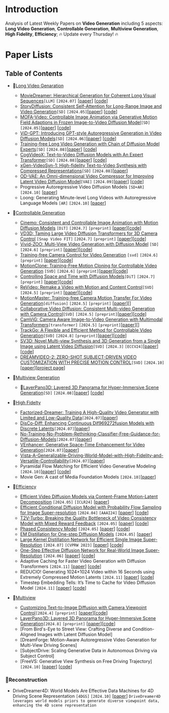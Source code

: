 # Introduction
Analysis of Latest Weekly Papers on **Video Generation** including 5 aspects: **Long Video Generation**, **Controllable Generation**, **Multiview Generation**, **High Fidelity**, **Efficiency**; 🔥 Update every Thursday! 🔥

# Paper Lists

## Table of Contents
- 📌[Long Video Genaration](#LongVideoGenaration)
  - [MovieDreamer: Hierarchical Generation for Coherent Long Visual Sequences](#moviedreamer-hierarchical-generation-for-coherent-long-visual-sequences)`[LLM]` `[2024.07]` \[[paper](https://arxiv.org/abs/2407.16655)\] \[[code](https://aim-uofa.github.io/MovieDreamer/)\]
  - [StoryDiffusion: Consistent Self-Attention for Long-Range Image and Video Generation](#storydiffusion-consistent-self-attention-for-long-range-image-and-video-generation)`[SD]` `[2024.05]`\[[paper](https://arxiv.org/abs/2405.01434)\] \[[code](https://github.com/HVision-NKU/StoryDiffusion)\]
  - [MOFA-Video: Controllable Image Animation via Generative Motion Field Adaptions in Frozen Image-to-Video Diffusion Model](#mofa-video-controllable-image-animation-via-generative-motion-field-adaptions-in-frozen-image-to-video-diffusion-model)`[SD]` `[2024.05]`\[[paper](https://arxiv.org/abs/2405.20222)\] \[[code](https://github.com/MyNiuuu/MOFA-Video)\]
  - [ViD-GPT: Introducing GPT-style Autoregressive Generation in Video Diffusion Models](#vid-gpt-introducing-gpt-style-autoregressive-generation-in-video-diffusion-models)`[SD]` `[2024.06]`\[[paper](https://arxiv.org/abs/2406.10981)\] \[[code](https://github.com/Dawn-LX/Causal-VideoGen)\]
  - [Training-free Long Video Generation with Chain of Diffusion Model Experts](#training-free-long-video-generation-with-chain-of-diffusion-model-experts)`[SD]` `[2024.08]`\[[paper](https://arxiv.org/abs/2408.13423)\] \[[code](https://confiner2025.github.io/)\]
  - [CogVideoX: Text-to-Video Diffusion Models with An Expert Transformer](#cogvideox-text-to-video-diffusion-models-with-an-expert-transformer)`[SD]` `[2024.08]`\[[paper](https://arxiv.org/abs/2408.06072)\] \[[code](https://github.com/THUDM/CogVideo)\]
  - [xGen-VideoSyn-1: High-fidelity Text-to-Video Synthesis with Compressed Representations](#xgen-videosyn-1-high-fidelity-text-to-video-synthesis-with-compressed-representations)`[SD]` `[2024.08]`\[[paper](https://arxiv.org/abs/2408.12590)\] 
  - [OD-VAE: An Omni-dimensional Video Compressor for Improving Latent Video Diffusion Model](#od-vae-an-omni-dimensional-video-compressor-for-improving-latent-video-diffusion-model)`[VAE]` `[2024.09]`\[[paper](https://arxiv.org/abs/2409.01199)\] \[[code](https://github.com/PKU-YuanGroup/Open-Sora-Plan)\]
  - Progressive Autoregressive Video Diffusion Models `[SD+AR]` `[2024.10]` \[[paper](https://arxiv.org/abs/2410.08151)\]
  - Loong: Generating Minute-level Long Videos with Autoregressive Language Models `[AR]` `[2024.10]` \[[paper](https://arxiv.org/abs/2410.02757)\]

- 📌[Controllable Generation](#Controllable-Generation)
  - [Cinemo: Consistent and Controllable Image Animation with Motion Diffusion Models](#cinemo-consistent-and-controllable-image-animation-with-motion-diffusion-models) `[DiT]` `[2024.7]` `[preprint]` \[[paper](https://arxiv.org/pdf/2407.07860)\]\[[code](https://4d-diffusion.github.io)\]
  - [VD3D: Taming Large Video Diffusion Transformers for 3D Camera Control](#vd3d-taming-large-video-diffusion-transformers-for-3d-camera-control)    `[Snap Video FIT]` `[2024.7]` `[preprint]` \[[paper](https://arxiv.org/pdf/2407.12781)\]\[[code](https://snap-research.github.io/vd3d/index.html)\]
  - [Vivid-ZOO: Multi-View Video Generation with Diffusion Model](#vivid-zoo-multi-view-video-generation-with-diffusion-model)    `[SD]` `[2024.6]` `[preprint]` \[[paper](https://arxiv.org/pdf/2406.08659)\]\[[code](https://github.com/hi-zhengcheng/vividzoo)\]
  - [Training-free Camera Control for Video Generation](#training-free-camera-control-for-video-generation)    `[svd]` `[2024.6]` `[preprint]` \[[paper](https://arxiv.org/pdf/2406.10126)\]\[[code](https://lifedecoder.github.io/CamTrol/)\]
  - [MotionClone: Training-Free Motion Cloning for Controllable Video Generation](#motionclone-training-free-motion-cloning-for-controllable-video-generation) `[SVD]` `[2024.6]` `[preprint]`\[[paper](https://arxiv.org/pdf/2406.05338)\]\[[code](https://github.com/Bujiazi/MotionClone)\]
  - [Controlling Space and Time with Diffusion Models](#controlling-space-and-time-with-diffusion-models)`[DiT]` `[2024.7]` `[preprint]` \[[paper](https://arxiv.org/pdf/2407.07860)\]\[[code](https://4d-diffusion.github.io)\]
  - [ReVideo: Remake a Video with Motion and Content Control](#revideo-remake-a-video-with-motion-and-content-control)`[SVD]` `[2024.5]` `[preprint]` \[[paper](https://arxiv.org/pdf/2405.13865)\][[code](https://github.com/MC-E/ReVideo)\]
  - [MotionMaster: Training-free Camera Motion Transfer For Video Generation](#motionmaster-training-free-camera-motion-transfer-for-video-generation)`[diffusion]` `[2024.5]` `[preprint]` \[[paper](https://arxiv.org/pdf/2404.15789)\][]
  - [Collaborative Video Diffusion: Consistent Multi-video Generation with Camera Control](#collaborative-video-diffusion-consistent-multi-video-generation-with-camera-control)`[SVD]` `[2024.5]` `[preprint]`\[[paper](https://collaborativevideodiffusion.github.io/assets/pdfs/paper.pdf)\]\[[code](https://collaborativevideodiffusion.github.io)\]
  - [CamViG: Camera Aware Image-to-Video Generation with Multimodal Transformers](#camvig-camera-aware-image-to-video-generation-with-multimodal-transformers)`[transformer]` `[2024.5]` `[preprint]`\[[paper](https://arxiv.org/pdf/2405.13195)\][]
  - [TrackGo: A Flexible and Efficient Method for Controllable Video Generation](#trackgo-a-flexible-and-efficient-method-for-controllable-video-generation)`[SVD]` `[2024.8]` `[preprint]`\[[paper](https://arxiv.org/pdf/2408.11475)\]\[[code](https://zhtjtcz.github.io/TrackGo-Page/#)\]
  - [SV3D: Novel Multi-view Synthesis and 3D Generation from a Single Image using Latent Video Diffusion](#sv3d-novel-multi-view-synthesis-and-3d-generation-from-a-single-image-using-latent-video-diffusion)`[SVD]` `[2024.3]` `[ECCV24]`\[[paper](https://arxiv.org/pdf/2403.12008)\]\[[code](https://github.com/Stability-AI/generative-models/tree/sv3d_gradio?tab=readme-ov-file)\]
  - [DREAMVIDEO-2: ZERO-SHOT SUBJECT-DRIVEN VIDEO CUSTOMIZATION WITH PRECISE MOTION CONTROL](#DREAMVIDEO-2-ZERO-SHOT-SUBJECT-DRIVEN-VIDEO-CUSTOMIZATION-WITH-PRECISE-MOTION-CONTROL)`[SVD]` `[2024.10]` \[[paper](https://arxiv.org/pdf/2403.12008)\]\[[project page](https://dreamvideo2.github.io/)\]

- 📌[Multiview Generation](#MultiviewGeneration)
  - 🔧[LayerPano3D: Layered 3D Panorama for Hyper-Immersive Scene Generation](#layerpano3d-layered-3d-panorama-for-hyper-immersive-scene-generation)`[SD]` `[2024.08]`\[[paper](https://arxiv.org/abs/2408.13252)\] \[[code](https://github.com/3DTopia/LayerPano3D)\]
- 📌[High Fidelty](#HighFidelty)
  - [Factorized-Dreamer: Training A High-Quality Video Generator with Limited and Low-Quality Data](#Factorized-Dreamer-Training-A-High-Quality-Video-Generator-with-Limited-and-Low-Quality-Data)`[2024.07]`\[[paper](https://arxiv.org/abs/2408.13252)\]
  - [DisCo-Diff: Enhancing Continuous Dif969272fusion Models with Discrete Latents](#DisCo-Diff-Enhancing-Continuous-Diffusion-Models-with-Discrete-Latents)`[2024.07]`\[[paper](https://arxiv.org/abs/2407.03300)\]
  - [No-Training-No-Problem-Rethinking-Classifier-Free-Guidance-for-Diffusion-Models](#No-Training-No-Problem-Rethinking-Classifier-Free-Guidance-for-Diffusion-Models)`[2024.07]`\[[paper](https://arxiv.org/abs/2407.02687)\]
  - [VEnhancer: Generative Space-Time Enhancement for Video Generation](#VEnhancer-Generative-Space-Time-Enhancement-for-Video-Generation)`[2024.07]`\[[paper](https://arxiv.org/abs/2407.07667)\]
  - [Vista-A-Generalizable-Driving-World-Model-with-High-Fidelity-and-Versatile-Controllability](#Vista-A-Generalizable-Driving-World-Model-with-High-Fidelity-and-Versatile-Controllability)`[2024.07]`\[[paper](https://arxiv.org/abs/2405.17398)\]
  - Pyramidal Flow Matching for Efficient Video Generative Modeling `[2024.10]`\[[paper](https://arxiv.org/abs/2410.05954)\] \[[code](https://github.com/jy0205/Pyramid-Flow)\]
  - Movie Gen: A cast of Media Foundation Models `[2024.10]`\[[paper](https://ai.meta.com/static-resource/movie-gen-research-paper)\]
- 📌[Efficiency](#Efficiency)
  - [Efficient Video Diffusion Models via Content-Frame Motion-Latent Decomposition](#efficient-video-diffusion-models-via-content-frame-motion-latent-decomposition) `[2024.05]` `[ICLR24]` \[[paper](https://arxiv.org/abs/2403.14148)\]
  - [Efficient Conditional Diffusion Model with Probability Flow Sampling for Image Super-resolution](#Efficient-Conditional-Diffusion-Model-with-Probability-Flow-Sampling-for-Image-Super-resolution) `[2024.04]` `[AAAI24]` \[[paper](https://arxiv.org/abs/2404.10688)\] \[[code](https://github.com/Yuan-Yutao/ECDP)\]
  - [T2V-Turbo: Breaking the Quality Bottleneck of Video Consistency Model with Mixed Reward Feedback](#T2V-Turbo-Breaking-the-Quality-Bottleneck-of-Video-Consistency-Model-with-Mixed-Reward-Feedback) `[2024.05]` \[[paper](https://arxiv.org/abs/2405.18750)\] \[[code](https://github.com/Ji4chenLi/t2v-turbo)\]
  - [Phased Consistency Model](#Phased-Consistency-Model) `[2024.05]` \[[paper](https://arxiv.org/abs/2405.18407)\] \[[code](https://github.com/G-U-N/Phased-Consistency-Model/tree/master)\]
  - [EM Distillation for One-step Diffusion Models](#EM-Distillation-for-One-step-Diffusion-Models) `[2024.05]` \[[paper](https://arxiv.org/abs/2405.16852)\]
  - [Large Kernel Distillation Network for Efficient Single Image Super-Resolution](#Large-Kernel-Distillation-Network-for-Efficient-Single-Image-Super-Resolution) `[2024.07]` `[CVPRW 2023]` \[[paper](https://arxiv.org/abs/2407.14340)\] \[[code](https://github.com/stella-von/LKDN )\]
  - [One-Step Effective Diffusion Network for Real-World Image Super-Resolution](#One-Step-Effective-Diffusion-Network-for-Real-World-Image-Super-Resolution) `[2024.06]` \[[paper](https://arxiv.org/abs/2406.08177)\] \[[code](https://github.com/cswry/OSEDiff)\]
  - Adaptive Caching for Faster Video Generation with Diffusion Transformers `[2024.11]` \[[paper](https://arxiv.org/abs/2411.02397)\] \[[code](https://github.com/AdaCache-DiT/AdaCache)\]
  - REDUCIO! Generating 1024×1024 Video within 16 Seconds using Extremely Compressed Motion Latents `[2024.11]` \[[paper](https://arxiv.org/abs/2411.13552)\] \[[code](https://github.com/microsoft/Reducio-VAE)]
  - Timestep Embedding Tells: It’s Time to Cache for Video Diffusion Model `[2024.11]` \[[paper](https://www.arxiv.org/abs/2411.19108)\] \[[code](https://github.com/LiewFeng/TeaCache)]
  
- 📌[Multiview](#Multiview)
  - [Customizing Text-to-Image Diffusion with Camera Viewpoint Control](#customizing-text-to-image-diffusion-with-camera-viewpoint-control)`[2024.4]` `[preprint]` \[[paper](https://arxiv.org/abs/2404.12333)\][[code](https://github.com/customdiffusion360/custom-diffusion360)\]
  - [LayerPano3D: Layered 3D Panorama for Hyper-Immersive Scene Generation](#layerpano3d-layered-3d-panorama-for-hyper-immersive-scene-generation)`[2024.8]` `[preprint]` \[[paper](https://arxiv.org/abs/2408.13252)\][[code](https://ys-imtech.github.io/projects/LayerPano3D/)\]
  - [From Bird's-Eye to Street View: Crafting Diverse and Condition-Aligned Images with Latent Diffusion Model]
  - [DreamForge: Motion-Aware Autoregressive Video Generation for Multi-View Driving Scenes]
  - [SubjectDrive: Scaling Generative Data in Autonomous Driving via Subject Control]
  - [FreeVS: Generative View Synthesis on Free Driving Trajectory]`[2024.10]` \[[paper](https://arxiv.org/pdf/2410.18079)\] \[[code](https://freevs24.github.io/)\]
  
### 📌Reconstruction
- DriveDreamer4D: World Models Are Effective Data Machines for 4D Driving Scene Representation `[4DGS]` `[2024.10]` \[[paper](https://arxiv.org/abs/2410.13571)\] `DriveDreamer4D leverages world models priors to generate diverse viewpoint data, enhancing the 4D scene representation`

